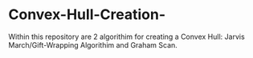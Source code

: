 # Convex-Hull-Creation-

Within this repository are 2 algorithim for creating a Convex Hull: Jarvis March/Gift-Wrapping Algorithim and Graham Scan.
